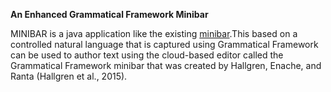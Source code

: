 **An Enhanced Grammatical Framework Minibar**


MINIBAR is a java application like the existing [minibar](https://cloud.grammaticalframework.org/minibar/minibar.html).This based on a controlled natural language that is captured using Grammatical Framework can be used to author text using the cloud-based editor called the Grammatical Framework minibar that was created by Hallgren, Enache, and Ranta (Hallgren et al., 2015). 




